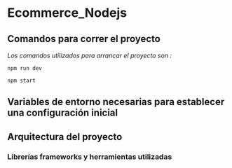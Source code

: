 # Ecommerce_Nodejs
## Comandos para correr el proyecto
*Los comandos utilizados para arrancar el proyecto son :*
```
npm run dev
```

```
npm start 
```

## Variables de entorno necesarias para establecer una configuración inicial
## Arquitectura del proyecto
### Librerías frameworks y herramientas utilizadas

